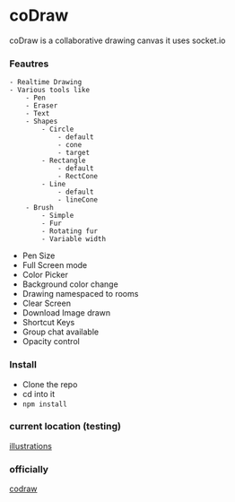# coDraw

coDraw is a collaborative drawing canvas
it uses socket.io

### Feautres
    - Realtime Drawing
    - Various tools like
        - Pen
        - Eraser
        - Text
        - Shapes
            - Circle
                - default
                - cone
                - target
            - Rectangle
                - default
                - RectCone
            - Line
                - default
                - lineCone
        - Brush
            - Simple
            - Fur
            - Rotating fur
            - Variable width
 - Pen Size
 - Full Screen mode
 - Color Picker
 - Background color change
 - Drawing namespaced to rooms
 - Clear Screen
 - Download Image drawn
 - Shortcut Keys
 - Group chat available
 - Opacity control 

### Install
 - Clone the repo
 - cd into it
 - `npm install` 

### current location (testing)

[illustrations](illustrations.herokuapp.com)

### officially

[codraw](https://codraw.io)
